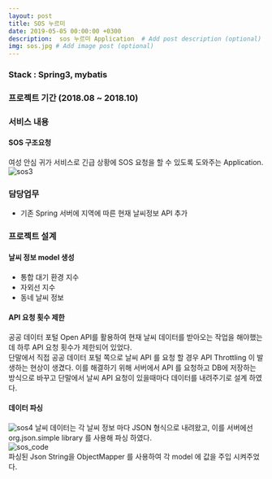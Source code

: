 ```yaml
---
layout: post
title: SOS 누르미
date: 2019-05-05 00:00:00 +0300
description:  sos 누르미 Application  # Add post description (optional)
img: sos.jpg # Add image post (optional)
---
```

### Stack : Spring3, mybatis
### 프로젝트 기간 (2018.08 ~ 2018.10)
### 서비스 내용
#### SOS 구조요청  
여성 안심 귀가 서비스로 긴급 상황에 SOS 요청을 할 수 있도록 도와주는 Application.  
![sos3]({{site.baseurl}}/assets/img/sos3.jpg)    
### 담당업무  
- 기존 Spring 서버에 지역에 따른 현재 날씨정보 API 추가  

### 프로젝트 설계    
#### 날씨 정보 model 생성
- 통합 대기 환경 지수
- 자외선 지수
- 동네 날씨 정보   

#### API 요청 횟수 제한
공공 데이터 포털 Open API를 활용하여 현재 날씨 데이터를 받아오는 작업을 해야했는데 하루 API 요청 횟수가 제한되어 있었다.  
단말에서 직접 공공 데이터 포털 쪽으로 날씨 API 를 요청 할 경우 API Throttling 이 발생하는 현상이 생겼다.
이를 해결하기 위해 서버에서 API 를 요청하고 DB에 저장하는 방식으로 바꾸고 단말에서 날씨 API 요청이 있을때마다 데이터를 내려주기로 설계 하였다.

#### 데이터 파싱  
![sos4]({{site.baseurl}}/assets/img/sos4.jpg)
날씨 데이터는 각 날씨 정보 마다 JSON 형식으로 내려왔고, 이를 서버에선 org.json.simple library 를 사용해 파싱 하였다.  
![sos_code]({{site.baseurl}}/assets/img/sos_code1.jpg)  
파싱된 Json String을 ObjectMapper 를 사용하여 각 model 에 값을 주입 시켜주었다. 
